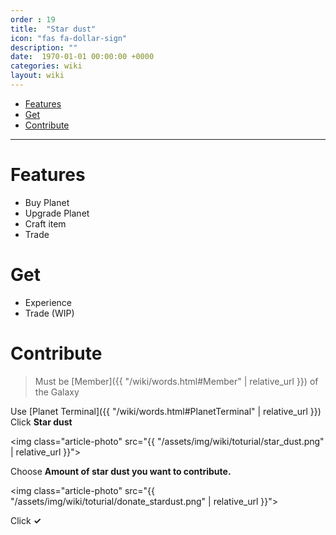 ```yaml
---
order : 19
title:  "Star dust"
icon: "fas fa-dollar-sign"
description: ""
date:  1970-01-01 00:00:00 +0000
categories: wiki
layout: wiki
---
```


- [Features](#features)
- [Get](#get)
- [Contribute](#contribute)
  
---

# Features

- Buy Planet
- Upgrade Planet
- Craft item
- Trade

# Get

- Experience
- Trade (WIP)

# Contribute

> Must be [Member]({{ "/wiki/words.html#Member" | relative_url }}) of the Galaxy

Use [Planet Terminal]({{ "/wiki/words.html#PlanetTerminal" | relative_url }})  
Click **Star dust**  

<img class="article-photo" src="{{ "/assets/img/wiki/toturial/star_dust.png" | relative_url }}">

Choose **Amount of star dust you want to contribute.**  

<img class="article-photo" src="{{ "/assets/img/wiki/toturial/donate_stardust.png" | relative_url }}">

Click **✓**

